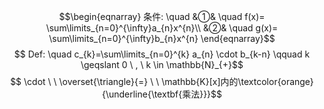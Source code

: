 $$\begin{eqnarray}
条件: \quad
&①& \quad f(x)= \sum\limits_{n=0}^{\infty}a_{n}x^{n}\\
&②& \quad g(x)= \sum\limits_{n=0}^{\infty}b_{n}x^{n}
\end{eqnarray}$$
$$ Def: \quad c_{k}=\sum\limits_{n=0}^{k} a_{n} \cdot b_{k-n} \qquad k  \geqslant 0 \ , \ k \in \mathbb{N}_{+}$$
$$ \cdot  \ \  \overset{\triangle}{=} \ \ \mathbb{K}[x]内的\textcolor{orange}{\underline{\textbf{乘法}}}$$